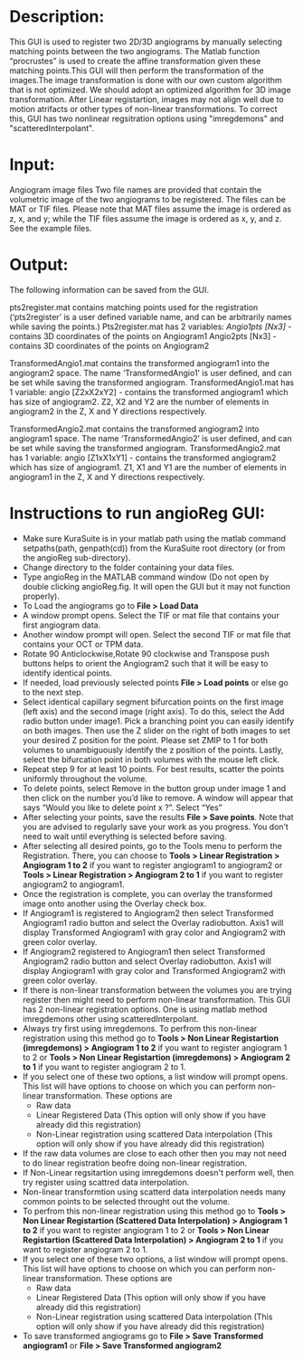 

# Description:
This GUI is used to register two 2D/3D angiograms by manually selecting matching points between the two angiograms. The Matlab function “procrustes” is used to create the affine transformation given these matching points.This GUI will then perform the transformation of the images.The image transformation is done with our own custom algorithm that is not optimized. We should adopt an optimized algorithm for 3D image transformation. After Linear registartion, images may not align well due to motion atrifacts or other types of non-linear transformations. To correct this, GUI has two nonlinear regsitration options using "imregdemons" and "scatteredInterpolant". 

# Input: 
Angiogram image files
Two file names are provided that contain the volumetric image of the two angiograms to be registered. The files can be MAT or TIF files. Please note that MAT files assume the image is ordered as z, x, and y; while the TIF files assume the image is ordered as x, y, and z. See the example files.

# Output: 
The following information can be saved from the GUI.

pts2register.mat contains matching points used for the registration (‘pts2register’ is a user defined variable name, and can be arbitrarily names while saving the points.)
Pts2register.mat has 2 variables:
*Angio1pts [Nx3]* - contains 3D coordinates of the points on Angiogram1
Angio2pts [Nx3] - contains 3D coordinates of the points on Angiogram2

TransformedAngio1.mat contains the transformed angiogram1 into the angiogram2 space. The name ‘TransformedAngio1’ is user defined, and can be set while saving the transformed angiogram.
TransformedAngio1.mat has 1 variable:
angio [Z2xX2xY2] - contains the transformed angiogram1 which has size of angiogram2. Z2, X2 and Y2 are the number of elements in angiogram2 in the Z, X and Y directions respectively.

TransformedAngio2.mat contains the transformed angiogram2 into angiogram1 space. The name ‘TransformedAngio2’ is user defined, and can be set while saving the transformed angiogram.
TransformedAngio2.mat has 1 variable:
angio [Z1xX1xY1] - contains the transformed angiogram2 which has size of angiogram1. Z1, X1 and Y1 are the number of elements in angiogram1 in the Z, X and Y directions respectively.

# Instructions to run angioReg GUI:
* Make sure KuraSuite is in your matlab path using the matlab command setpaths(path, genpath(cd)) from the KuraSuite root directory (or from the angioReg sub-directory).
* Change directory to the folder containing your data files.
* Type angioReg in the MATLAB command window (Do not open by double clicking angioReg.fig. It will open the GUI but it may not function properly).
* To Load the angiograms go to **File > Load Data**
* A window prompt opens. Select the TIF or mat file that contains your first angiogram data.
* Another window prompt will open. Select the second TIF or mat file that contains your OCT or TPM data.
* Rotate 90 Anticlockwise,Rotate 90 clockwise and Transpose push buttons helps to orient the Angiogram2 such that it will be easy to identify identical points.
* If needed, load previously selected points **File > Load points** or else go to the next step.
* Select identical capillary segment bifurcation points on the first image (left axis) and the second image (right axis). To do this, select the Add radio button under image1. Pick a branching point you can easily identify on both images. Then use the Z slider on the right of both images to set your desired Z position for the point. Please set ZMIP to 1 for both volumes to unambiguously identify the z position of the points. Lastly, select the bifurcation point in both volumes with the mouse left click.
* Repeat step 9 for at least 10 points. For best results, scatter the points uniformly throughout the volume. 
* To delete points, select Remove in the button group under image 1 and then click on the number you’d like to remove. A window will appear that says “Would you like to delete point  x ?”. Select “Yes”
* After selecting your points, save the results **File > Save points**. Note that you are advised to regularly save your work as you progress. You don’t need to wait until everything is selected before saving.
* After selecting all desired points, go to the Tools menu to perform the Registration. There, you can choose to **Tools > Linear Registration > Angiogram 1 to 2** if you want to register angiogram1 to angiogram2 or **Tools > Linear Registration > Angiogram 2 to 1** if you want to register angiogram2 to angiogram1.
* Once the registration is complete, you can overlay the transformed image onto another using the Overlay check box. 
* If Angiogram1 is registered to Angiogram2 then select Transformed Angiogram1 radio button and select the Overlay radiobutton. Axis1 will display Transformed Angiogram1 with gray color and Angiogram2 with green color overlay.
* If Angiogram2 registered to Angiogram1 then select Transformed Angiogram2 radio button and select Overlay radiobutton. Axis1 will display Angiogram1 with gray color and Transformed Angiogram2 with green color overlay.
* If there is non-linear transformation between the volumes you are trying register then might need to perform non-linear transformation. This GUI has 2 non-linear registration options. One is using matlab method imregdemons other using scatteredInterpolant.
* Always try first using imregdemons. To perfrom this non-linear registration using this method go to **Tools > Non Linear Registartion (imregdemons) > Angiogram 1 to 2** if you want to register angiogram 1 to 2 or **Tools > Non Linear Registartion (imregdemons) > Angiogram 2 to 1** if you want to register angiogram 2 to 1.
* If you select one of these two options, a list window will prompt opens. This list will have options to choose on which you can perform non-linear transformation. These options are
  * Raw data
  * Linear Registered Data (This option will only show if you have already did this registration)
  * Non-Linear registration using scattered Data interpolation (This option will only show if you have already did this registration)
* If the raw data volumes are close to each other then you may not need to do linear registration beofre doing non-linear registration.
* If Non-Linear regsitartion using imregdemons doesn't perform well, then try register using scattred data interpolation.
* Non-linear transformtion using scatterd data interpolation needs many common points to be selected throught out the volume.
* To perfrom this non-linear registration using this method go to **Tools > Non Linear Registartion (Scattered Data Interpolation) > Angiogram 1 to 2** if you want to register angiogram 1 to 2 or **Tools > Non Linear Registartion (Scattered Data Interpolation) > Angiogram 2 to 1** if you want to register angiogram 2 to 1.
* If you select one of these two options, a list window will prompt opens. This list will have options to choose on which you can perform non-linear transformation. These options are
  * Raw data
  * Linear Registered Data (This option will only show if you have already did this registration)
  * Non-Linear registration using scattered Data interpolation (This option will only show if you have already did this registration)
* To save transformed angiograms go to **File > Save Transformed angiogram1** or **File > Save Transformed angiogram2**
